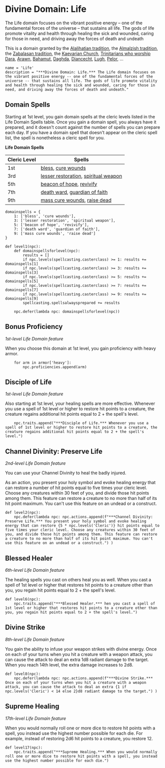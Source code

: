 # Divine Domain: Life
The Life domain focuses on the vibrant positive energy – one of the fundamental forces of the universe – that sustains all life. The gods of life promote vitality and health through healing the sick and wounded, caring for those in need, and driving away the forces of death and undeath

This is a domain granted by the [Alalihatian tradition](../../Religions/AlUma.md#alalihatian-cleric), the [Almalzish tradition](../../Religions/AlUma.md#almalzish-cleric), the [Zabalasan tradition](../../Religions/AlUma.md#zabalasan-cleric), the [Kaevarian Church](../../Religions/KaevarianChurch.md), [Trinitarians who worship Dara](../../Religions/Trinitarian.md#dara), [Arawn](../../Religions/Pantheon/Arawn.md), [Bahamut](../../Religions/Pantheon/Bahamut.md), [Daghda](../../Religions/Pantheon/Daghda.md), [Diancecht](../../Religions/Pantheon/Diancecht.md), [Lugh](../../Religions/Pantheon/Lugh.md), [Pelor](../../Religions/Pantheon/Pelor.md), ...

```
name = 'Life'
description = "***Divine Domain: Life.*** The Life domain focuses on the vibrant positive energy -- one of the fundamental forces of the universe -- that sustains all life. The gods of life promote vitality and health through healing the sick and wounded, caring for those in need, and driving away the forces of death and undeath."
```

## Domain Spells
Starting at 1st level, you gain domain spells at the cleric levels listed in the Life Domain Spells table. Once you gain a domain spell, you always have it prepared, and it doesn't count against the number of spells you can prepare each day. If you have a domain spell that doesn't appear on the cleric spell list, the spell is nonetheless a cleric spell for you.

**Life Domain Spells**

Cleric Level |	Spells
------------ | -----
1st	| [bless](../../Magic/Spells/bless.md), [cure wounds](../../Magic/Spells/cure-wounds.md)
3rd	| [lesser restoration](../../Magic/Spells/lesser-restoration.md), [spiritual weapon](../../Magic/Spells/spiritual-weapon.md)
5th	| [beacon of hope](../../Magic/Spells/beacon-of-hope.md), [revivify](../../Magic/Spells/revivify.md)
7th	| [death ward](../../Magic/Spells/death-ward.md), [guardian of faith](../../Magic/Spells/guardian-of-faith.md)
9th	| [mass cure wounds](../../Magic/Spells/mass-cure-wounds.md), [raise dead](../../Magic/Spells/raise-dead.md)

```
domainspells = {
    1: ['bless', 'cure wounds'],
    3: ['lesser restoration', 'spiritual weapon'],
    5: ['beacon of hope', 'revivify'],
    7: ['death ward', 'guardian of faith'],
    9: ['mass cure wounds', 'raise dead']
}

def level1(npc):
    def domainspellsforlevel(npc):
        results = []
        if npc.levels(spellcasting.casterclass) >= 1: results += domainspells[1]
        if npc.levels(spellcasting.casterclass) >= 3: results += domainspells[3]
        if npc.levels(spellcasting.casterclass) >= 5: results += domainspells[5]
        if npc.levels(spellcasting.casterclass) >= 7: results += domainspells[7]
        if npc.levels(spellcasting.casterclass) >= 9: results += domainspells[9]
        spellcasting.spellsalwaysprepared += results

    npc.defer(lambda npc: domainspellsforlevel(npc))
```

## Bonus Proficiency
*1st-level Life Domain feature*

When you choose this domain at 1st level, you gain proficiency with heavy armor.

```
    for arm in armor['heavy']:
        npc.proficiencies.append(arm)
```

## Disciple of Life
*1st-level Life Domain feature*

Also starting at 1st level, your healing spells are more effective. Whenever you use a spell of 1st level or higher to restore hit points to a creature, the creature regains additional hit points equal to 2 + the spell's level.

```
    npc.traits.append("***Disciple of Life.*** Whenever you use a spell of 1st level or higher to restore hit points to a creature, the creature regains additional hit points equal to 2 + the spell's level.")
```

## Channel Divinity: Preserve Life
*2nd-level Life Domain feature*

You can use your Channel Divinity to heal the badly injured.

As an action, you present your holy symbol and evoke healing energy that can restore a number of hit points equal to five times your cleric level. Choose any creatures within 30 feet of you, and divide those hit points among them. This feature can restore a creature to no more than half of its hit point maximum. You can't use this feature on an undead or a construct.

```
def level2(npc):
    npc.defer(lambda npc: npc.actions.append(f"***Channel Divinity: Preserve Life.*** You present your holy symbol and evoke healing energy that can restore {5 * npc.levels('Cleric')} hit points equal to five times your cleric level. Choose any creatures within 30 feet of you, and divide those hit points among them. This feature can restore a creature to no more than half of its hit point maximum. You can't use this feature on an undead or a construct.") )
```

## Blessed Healer
*6th-level Life Domain feature*

The healing spells you cast on others heal you as well. When you cast a spell of 1st level or higher that restores hit points to a creature other than you, you regain hit points equal to 2 + the spell's level.

```
def level6(npc):
    npc.traits.append("***Blessed Healer.*** hen you cast a spell of 1st level or higher that restores hit points to a creature other than you, you regain hit points equal to 2 + the spell's level.")
```

## Divine Strike
*8th-level Life Domain feature*

You gain the ability to infuse your weapon strikes with divine energy. Once on each of your turns when you hit a creature with a weapon attack, you can cause the attack to deal an extra 1d8 radiant damage to the target. When you reach 14th level, the extra damage increases to 2d8.

```
def level8(npc):
    npc.defer(lambda npc: npc.actions.append(f"***Divine Strike.*** Once on each of your turns when you hit a creature with a weapon attack, you can cause the attack to deal an extra {1 if npc.levels('Cleric') < 14 else 2}d8 radiant damage to the target.") )
```

## Supreme Healing
*17th-level Life Domain feature*

When you would normally roll one or more dice to restore hit points with a spell, you instead use the highest number possible for each die. For example, instead of restoring 2d6 hit points to a creature, you restore 12.

```
def level17(npc):
    npc.traits.append("***Supreme Healing.*** When you would normally roll one or more dice to restore hit points with a spell, you instead use the highest number possible for each die.")
```